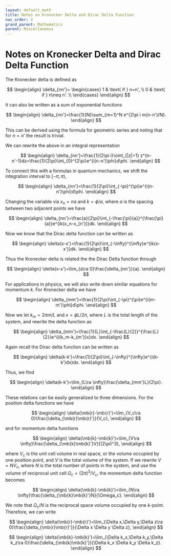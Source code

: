 ```yaml
---
layout: default_math
title: Notes on Kronecker Delta and Dirac Delta Function
nav_order: 2
grand_parent: Mathematics
parent: Miscellaneous
---
```


# Notes on Kronecker Delta and Dirac Delta Function
The Kronecker delta is defined as

$$
\begin{align}
\delta_{nn'}=
\begin{cases}
1 & \text{ if } n=n', \\ 
0 & \text{ if } n\neq n'. \\
\end{cases}
\end{align}
$$

It can also be written as a sum of exponential functions

$$
\begin{align}
\delta_{nn'}=\frac{1}{N}\sum_{m=1}^N e^{2\pi i m(n-n')/N}.
\end{align}
$$

This can be derived using the formula for geometric series and noting that
for $n = n'$ the result is trivial.

We can rewrite the above in an integral representation

$$
\begin{align}
\delta_{nn'}=\frac{1}{2\pi i}\oint_{|z|=1} z^{n-n'-1}dz=\frac{1}{2\pi}\int_{0}^{2\pi}e^{i(n-n')\phi}d\phi.
\end{align}
$$

To connect this with a formulas in quantum mechanics, we shift the integration interval to $[-\pi,\pi)$,

$$
\begin{align}
\delta_{nn'}=\frac{1}{2\pi}\int_{-\pi}^{\pi}e^{i(n-n')\phi}d\phi.
\end{align}
$$

Changing the variable via $x_n=na$ and $k=\phi/a$, where $a$ is the spacing between two adjacent points we have

$$
\begin{align}
\delta_{nn'}=\frac{a}{2\pi}\int_{-\frac{\pi}{a}}^{\frac{\pi}{a}}e^{ik(x_n-x_{n'})}dk.
\end{align}
$$

Now we know that the Dirac delta function can be written as

$$
\begin{align}
\delta(x-x')=\frac{1}{2\pi}\int_{-\infty}^{\infty}e^{ik(x-x')}dk.
\end{align}
$$

Thus the Kronecker delta is related the the Dirac Delta function through

$$
\begin{align}
\delta(x-x')=\lim_{a\ra 0}\frac{\delta_{nn'}}{a}.
\end{align}
$$


For applications in physics, we will also write down similar equations for momentum $k$. For Kronecker delta we have

$$
\begin{align}
\delta_{mm'}=\frac{1}{2\pi}\int_{-\pi}^{\pi}e^{i(m-m')\phi}d\phi.
\end{align}
$$

Now we let $k_m=2\pi m/L$ and $x=\phi L/2\pi$, where $L$ is the total length of the system, and rewrite the delta function as

$$
\begin{align}
\delta_{mm'}=\frac{1}{L}\int_{-\frac{L}{2}}^{\frac{L}{2}}e^{i(k_m-k_{m'})x}dx.
\end{align}
$$

Again recall the Dirac delta function can be written as

$$
\begin{align}
\delta(k-k')=\frac{1}{2\pi}\int_{-\infty}^{\infty}e^{i(k-k')dx}dx.
\end{align}
$$

Thus, we find

$$
\begin{align}
\delta(k-k')=\lim_{L\ra \infty}\frac{\delta_{mm'}L}{2\pi}.
\end{align}
$$

These relations can be easily generalized to three dimensions. For the position delta functions we have 

$$
\begin{align}
\delta(\mb{r}-\mb{r}')=\lim_{V_c\ra 0}\frac{\delta_{\mb{r}\mb{r}'}}{V_c},
\end{align}
$$

and for momentum delta functions

$$
\begin{align}
\delta(\mb{k}-\mb{k}')=\lim_{V\ra \infty}\frac{\delta_{\mb{k}\mb{k}'}V}{(2\pi)^3},
\end{align}
$$

where $V_c$ is the unit cell volume in real space, or the volume occupied by one position point, and $V$ is the total volume of the system. If we rewrite $V=NV_c$, where $N$ is the total number of points in the system, and use the volume of reciprocal unit cell $\Omega_c=(2\pi)^3/V_c$, the momentum delta function becomes

$$
\begin{align}
\delta(\mb{k}-\mb{k}')=\lim_{N\ra \infty}\frac{\delta_{\mb{k}\mb{k}'}N}{\Omega_c}.
\end{align}
$$

We note that $\Omega_c/N$ is the reciprocal space volume occupied by one $k$-point. Therefore, we can write

$$
\begin{align}
\delta(\mb{r}-\mb{r}')=\lim_{\Delta x,\Delta y,\Delta z\ra 0}\frac{\delta_{\mb{r}\mb{r}'}}{\Delta x \Delta y \Delta z},
\end{align}
$$

$$
\begin{align}
\delta(\mb{k}-\mb{k}')=\lim_{\Delta k_x,\Delta k_y,\Delta k_z\ra 0}\frac{\delta_{\mb{k}\mb{k}'}}{\Delta k_x \Delta k_y \Delta k_z}.
\end{align}
$$


